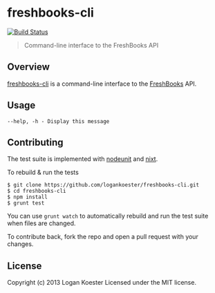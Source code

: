 # freshbooks-cli 
[![Build Status](https://secure.travis-ci.org/logankoester/freshbooks-cli.png?branch=master)](http://travis-ci.org/logankoester/freshbooks-cli)

> Command-line interface to the FreshBooks API

## Overview

[freshbooks-cli](https://github.com/logankoester/freshbooks-cli) is a
command-line interface to the [FreshBooks](http://freshbooks.com/) API.


## Usage

    --help, -h - Display this message


## Contributing

The test suite is implemented with
[nodeunit](https://github.com/caolan/nodeunit) and
[nixt](https://github.com/vesln/nixt).

To rebuild & run the tests

    $ git clone https://github.com/logankoester/freshbooks-cli.git
    $ cd freshbooks-cli
    $ npm install
    $ grunt test

You can use `grunt watch` to automatically rebuild and run the test suite when
files are changed.

To contribute back, fork the repo and open a pull request with your changes.


## License

Copyright (c) 2013 Logan Koester
Licensed under the MIT license.


